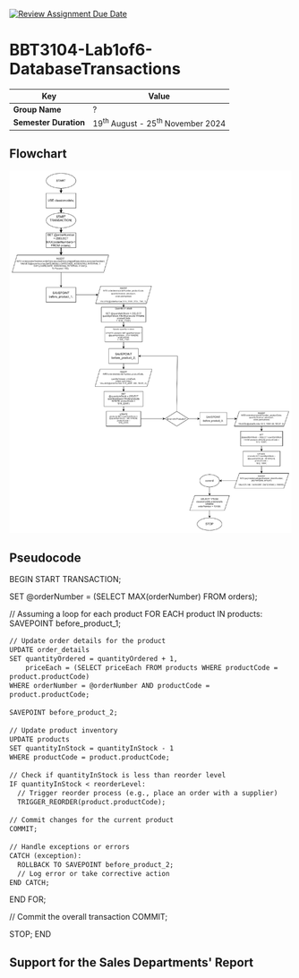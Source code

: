 [![Review Assignment Due Date](https://classroom.github.com/assets/deadline-readme-button-22041afd0340ce965d47ae6ef1cefeee28c7c493a6346c4f15d667ab976d596c.svg)](https://classroom.github.com/a/r-tQZu0l)
# BBT3104-Lab1of6-DatabaseTransactions


| **Key**                                                               | Value                                                                                                                                                                              |
|---------------|---------------------------------------------------------|
| **Group Name**                                                               | ? |
| **Semester Duration**                                                 | 19<sup>th</sup> August - 25<sup>th</sup> November 2024                                                                                                                       |

## Flowchart

![flowchart](flowchart.png)
## Pseudocode

BEGIN
  START TRANSACTION;

  SET @orderNumber = (SELECT MAX(orderNumber) FROM orders);

  // Assuming a loop for each product
  FOR EACH product IN products:
    SAVEPOINT before_product_1;

    // Update order details for the product
    UPDATE order_details
    SET quantityOrdered = quantityOrdered + 1,
        priceEach = (SELECT priceEach FROM products WHERE productCode = product.productCode)
    WHERE orderNumber = @orderNumber AND productCode = product.productCode;

    SAVEPOINT before_product_2;

    // Update product inventory
    UPDATE products
    SET quantityInStock = quantityInStock - 1
    WHERE productCode = product.productCode;

    // Check if quantityInStock is less than reorder level
    IF quantityInStock < reorderLevel:
      // Trigger reorder process (e.g., place an order with a supplier)
      TRIGGER_REORDER(product.productCode);

    // Commit changes for the current product
    COMMIT;

    // Handle exceptions or errors
    CATCH (exception):
      ROLLBACK TO SAVEPOINT before_product_2;
      // Log error or take corrective action
    END CATCH;

  END FOR;

  // Commit the overall transaction
  COMMIT;

  STOP;
END
## Support for the Sales Departments' Report
